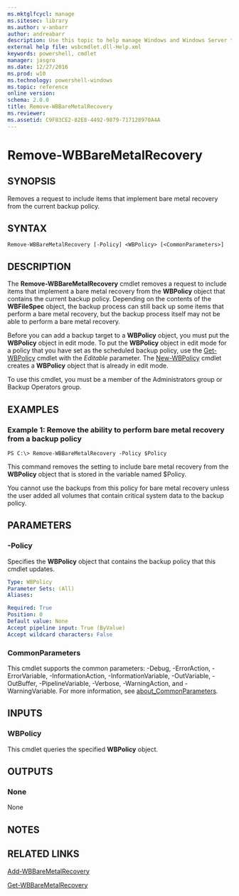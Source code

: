 ```yaml
---
ms.mktglfcycl: manage
ms.sitesec: library
ms.author: v-anbarr
author: andreabarr
description: Use this topic to help manage Windows and Windows Server technologies with Windows PowerShell.
external help file: wsbcmdlet.dll-Help.xml
keywords: powershell, cmdlet
manager: jasgro
ms.date: 12/27/2016
ms.prod: w10
ms.technology: powershell-windows
ms.topic: reference
online version: 
schema: 2.0.0
title: Remove-WBBareMetalRecovery
ms.reviewer:
ms.assetid: C9F83CE2-82E8-4492-9879-717128970A4A
---
```


# Remove-WBBareMetalRecovery

## SYNOPSIS
Removes a request to include items that implement bare metal recovery from the current backup policy.

## SYNTAX

```
Remove-WBBareMetalRecovery [-Policy] <WBPolicy> [<CommonParameters>]
```

## DESCRIPTION
The **Remove-WBBareMetalRecovery** cmdlet removes a request to include items that implement a bare metal recovery from the **WBPolicy** object that contains the current backup policy.
Depending on the contents of the **WBFileSpec** object, the backup process can still back up some items that perform a bare metal recovery, but the backup process itself may not be able to perform a bare metal recovery.

Before you can add a backup target to a **WBPolicy** object, you must put the **WBPolicy** object in edit mode.
To put the **WBPolicy** object in edit mode for a policy that you have set as the scheduled backup policy, use the [Get-WBPolicy](./Get-WBPolicy.md) cmdlet with the  *Editable* parameter.
The [New-WBPolicy](./New-WBPolicy.md) cmdlet creates a **WBPolicy** object that is already in edit mode.

To use this cmdlet, you must be a member of the Administrators group or Backup Operators group.

## EXAMPLES

### Example 1: Remove the ability to perform bare metal recovery from a backup policy
```
PS C:\> Remove-WBBareMetalRecovery -Policy $Policy
```

This command removes the setting to include bare metal recovery from the **WBPolicy** object that is stored in the variable named $Policy.

You cannot use the backups from this policy for bare metal recovery unless the user added all volumes that contain critical system data to the backup policy.

## PARAMETERS

### -Policy
Specifies the **WBPolicy** object that contains the backup policy that this cmdlet updates.

```yaml
Type: WBPolicy
Parameter Sets: (All)
Aliases: 

Required: True
Position: 0
Default value: None
Accept pipeline input: True (ByValue)
Accept wildcard characters: False
```

### CommonParameters
This cmdlet supports the common parameters: -Debug, -ErrorAction, -ErrorVariable, -InformationAction, -InformationVariable, -OutVariable, -OutBuffer, -PipelineVariable, -Verbose, -WarningAction, and -WarningVariable. For more information, see [about_CommonParameters](http://go.microsoft.com/fwlink/?LinkID=113216).

## INPUTS

### WBPolicy
This cmdlet queries the specified **WBPolicy** object.

## OUTPUTS

### None
None

## NOTES

## RELATED LINKS

[Add-WBBareMetalRecovery](./Add-WBBareMetalRecovery.md)

[Get-WBBareMetalRecovery](./Get-WBBareMetalRecovery.md)


